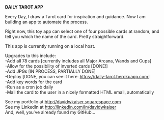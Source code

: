 **DAILY TAROT APP**

Every Day, I draw a Tarot card for inspiration and guidance. Now I am building an app to automate the process. 

Right now, this toy app can select one of four possible cards at random, and tell you which the name of the card. Pretty straightforward. 

This app is currently running on a local host. 

Upgrades to this include:  
-Add all 78 cards [currently includes all Major Arcana, Wands and Cups]  
-Allow for the possibility of inverted cards [DONE!]  
-Add JPGs  [IN PROCESS, PARTIALLY DONE]  
-Deploy  [DONE, you can see it here: https://daily-tarot.herokuapp.com]  
-Add key words for the card  
-Run as a cron job daily  
-Mail the card to the user in a nicely formatted HTML email, automatically  

See my portfolio at http://davidwkaiser.squarespace.com  
See my LinkedIn at http://linkedin.com/in/davidwkaiser  
And, well, you've already found my GitHub...  
